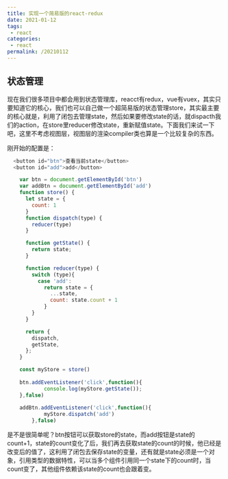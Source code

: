```yaml
---
title: 实现一个简易版的react-redux
date: 2021-01-12
tags:
 - react
categories:
 - react
permalink: /20210112
---
```


## 状态管理

现在我们很多项目中都会用到状态管理库，reacct有redux，vue有vuex，其实只要知道它的核心，我们也可以自己做一个超简易版的状态管理store，其实最主要的核心就是，利用了闭包去管理state，然后如果要修改state的话，就dispacth我们的action，在store里reducer修改state，重新赋值state。下面我们来试一下吧，这里不考虑视图层，视图层的渲染compiler类也算是一个比较复杂的东西。

刚开始的配置是：

```js
  <button id="btn">查看当前state</button>
  <button id="add">add</button>

    var btn = document.getElementById('btn')
    var addBtn = document.getElementById('add')
    function store() {
      let state = {
        count: 1
      }
      function dispatch(type) {
        reducer(type)
      }

      function getState() {
        return state;
      }

      function reducer(type) {
        switch (type){
          case 'add':
            return state = {
              ...state,
              count: state.count + 1
            }
        }
      }

      return {
        dispatch,
        getState,
      };
    }

    const myStore = store()
    
    btn.addEventListener('click',function(){
			console.log(myStore.getState());
    },false)
    
    addBtn.addEventListener('click',function(){
			myStore.dispatch('add')
		},false)
```

是不是很简单呢？btn按钮可以获取store的state，而add按钮是state的count+1，state的count变化了后，我们再去获取state的count的时候，他已经是改变后的值了，这利用了闭包去保存state的变量，还有就是state必须是一个对象，引用类型的数据特性，可以当多个组件引用同一个state下的count时，当count变了，其他组件依赖该state的count也会跟着变。